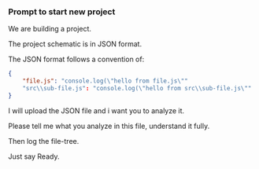 ### Prompt to start new project

We are building a project.

The project schematic is in JSON format.

The JSON format follows a convention of:

```json
{
    "file.js": "console.log(\"hello from file.js\""
    "src\\sub-file.js": "console.log(\"hello from src\\sub-file.js\""
}
```

I will upload the JSON file and i want you to analyze it.

Please tell me what you analyze in this file, understand it fully.

Then log the file-tree.

Just say Ready.